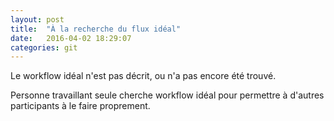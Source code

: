 ```yaml
---
layout: post
title:  "À la recherche du flux idéal"
date:   2016-04-02 18:29:07
categories: git
---
```


Le workflow idéal n'est pas décrit, ou n'a pas encore été trouvé.

Personne travaillant seule cherche workflow idéal pour permettre à d'autres participants à le faire proprement.

